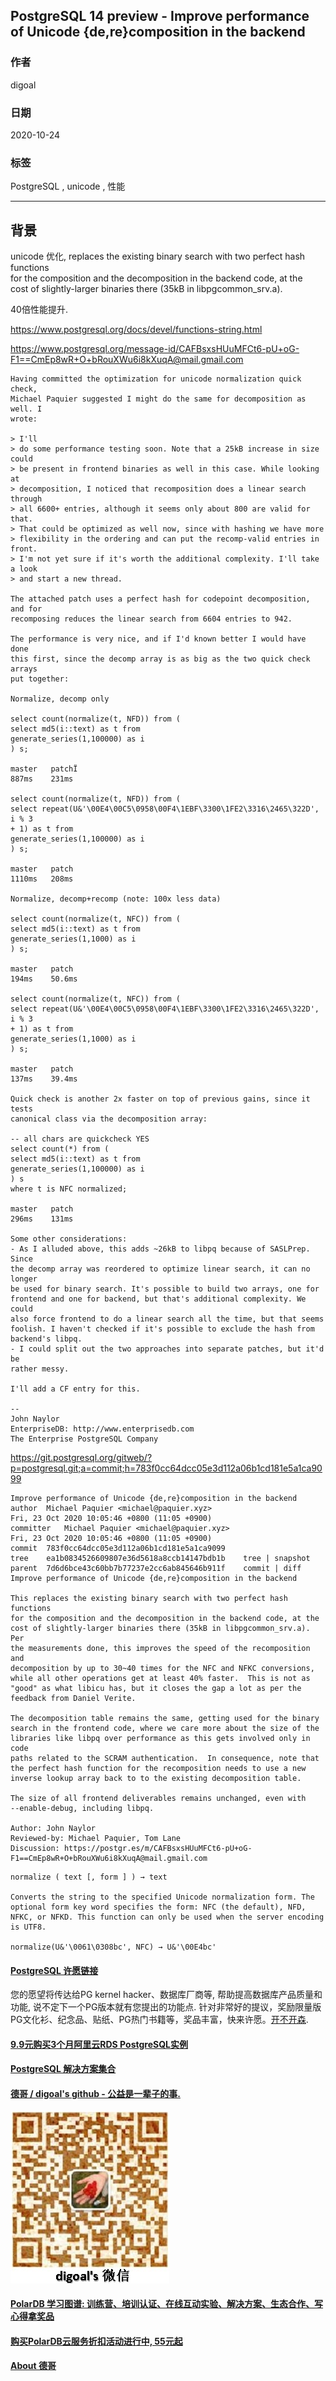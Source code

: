 ## PostgreSQL 14 preview - Improve performance of Unicode {de,re}composition in the backend    
    
### 作者    
digoal    
    
### 日期    
2020-10-24    
    
### 标签    
PostgreSQL , unicode , 性能      
    
----    
    
## 背景    
unicode 优化, replaces the existing binary search with two perfect hash functions    
for the composition and the decomposition in the backend code, at the    
cost of slightly-larger binaries there (35kB in libpgcommon_srv.a).     
    
40倍性能提升.     
    
https://www.postgresql.org/docs/devel/functions-string.html    
    
https://www.postgresql.org/message-id/CAFBsxsHUuMFCt6-pU+oG-F1==CmEp8wR+O+bRouXWu6i8kXuqA@mail.gmail.com    
    
```    
Having committed the optimization for unicode normalization quick check,    
Michael Paquier suggested I might do the same for decomposition as well. I    
wrote:    
    
> I'll    
> do some performance testing soon. Note that a 25kB increase in size could    
> be present in frontend binaries as well in this case. While looking at    
> decomposition, I noticed that recomposition does a linear search through    
> all 6600+ entries, although it seems only about 800 are valid for that.    
> That could be optimized as well now, since with hashing we have more    
> flexibility in the ordering and can put the recomp-valid entries in front.    
> I'm not yet sure if it's worth the additional complexity. I'll take a look    
> and start a new thread.    
    
The attached patch uses a perfect hash for codepoint decomposition, and for    
recomposing reduces the linear search from 6604 entries to 942.    
    
The performance is very nice, and if I'd known better I would have done    
this first, since the decomp array is as big as the two quick check arrays    
put together:    
    
Normalize, decomp only    
    
select count(normalize(t, NFD)) from (    
select md5(i::text) as t from    
generate_series(1,100000) as i    
) s;    
    
master   patchÏ    
887ms    231ms    
    
select count(normalize(t, NFD)) from (    
select repeat(U&'\00E4\00C5\0958\00F4\1EBF\3300\1FE2\3316\2465\322D', i % 3    
+ 1) as t from    
generate_series(1,100000) as i    
) s;    
    
master   patch    
1110ms   208ms    
    
Normalize, decomp+recomp (note: 100x less data)    
    
select count(normalize(t, NFC)) from (    
select md5(i::text) as t from    
generate_series(1,1000) as i    
) s;    
    
master   patch    
194ms    50.6ms    
    
select count(normalize(t, NFC)) from (    
select repeat(U&'\00E4\00C5\0958\00F4\1EBF\3300\1FE2\3316\2465\322D', i % 3    
+ 1) as t from    
generate_series(1,1000) as i    
) s;    
    
master   patch    
137ms    39.4ms    
    
Quick check is another 2x faster on top of previous gains, since it tests    
canonical class via the decomposition array:    
    
-- all chars are quickcheck YES    
select count(*) from (    
select md5(i::text) as t from    
generate_series(1,100000) as i    
) s    
where t is NFC normalized;    
    
master   patch    
296ms    131ms    
    
Some other considerations:    
- As I alluded above, this adds ~26kB to libpq because of SASLPrep. Since    
the decomp array was reordered to optimize linear search, it can no longer    
be used for binary search. It's possible to build two arrays, one for    
frontend and one for backend, but that's additional complexity. We could    
also force frontend to do a linear search all the time, but that seems    
foolish. I haven't checked if it's possible to exclude the hash from    
backend's libpq.    
- I could split out the two approaches into separate patches, but it'd be    
rather messy.    
    
I'll add a CF entry for this.    
    
--     
John Naylor    
EnterpriseDB: http://www.enterprisedb.com    
The Enterprise PostgreSQL Company    
```    
    
https://git.postgresql.org/gitweb/?p=postgresql.git;a=commit;h=783f0cc64dcc05e3d112a06b1cd181e5a1ca9099    
    
```    
Improve performance of Unicode {de,re}composition in the backend    
author	Michael Paquier <michael@paquier.xyz>	    
Fri, 23 Oct 2020 10:05:46 +0800 (11:05 +0900)    
committer	Michael Paquier <michael@paquier.xyz>	    
Fri, 23 Oct 2020 10:05:46 +0800 (11:05 +0900)    
commit	783f0cc64dcc05e3d112a06b1cd181e5a1ca9099    
tree	ea1b0834526609807e36d5618a8ccb14147bdb1b	tree | snapshot    
parent	7d6d6bce43c60bb7b77237e2cc6ab845646b911f	commit | diff    
Improve performance of Unicode {de,re}composition in the backend    
    
This replaces the existing binary search with two perfect hash functions    
for the composition and the decomposition in the backend code, at the    
cost of slightly-larger binaries there (35kB in libpgcommon_srv.a).  Per    
the measurements done, this improves the speed of the recomposition and    
decomposition by up to 30~40 times for the NFC and NFKC conversions,    
while all other operations get at least 40% faster.  This is not as    
"good" as what libicu has, but it closes the gap a lot as per the    
feedback from Daniel Verite.    
    
The decomposition table remains the same, getting used for the binary    
search in the frontend code, where we care more about the size of the    
libraries like libpq over performance as this gets involved only in code    
paths related to the SCRAM authentication.  In consequence, note that    
the perfect hash function for the recomposition needs to use a new    
inverse lookup array back to to the existing decomposition table.    
    
The size of all frontend deliverables remains unchanged, even with    
--enable-debug, including libpq.    
    
Author: John Naylor    
Reviewed-by: Michael Paquier, Tom Lane    
Discussion: https://postgr.es/m/CAFBsxsHUuMFCt6-pU+oG-F1==CmEp8wR+O+bRouXWu6i8kXuqA@mail.gmail.com    
```    
    
```
normalize ( text [, form ] ) → text    
    
Converts the string to the specified Unicode normalization form. The optional form key word specifies the form: NFC (the default), NFD, NFKC, or NFKD. This function can only be used when the server encoding is UTF8.    
    
normalize(U&'\0061\0308bc', NFC) → U&'\00E4bc'    
```
    
    
  
#### [PostgreSQL 许愿链接](https://github.com/digoal/blog/issues/76 "269ac3d1c492e938c0191101c7238216")
您的愿望将传达给PG kernel hacker、数据库厂商等, 帮助提高数据库产品质量和功能, 说不定下一个PG版本就有您提出的功能点. 针对非常好的提议，奖励限量版PG文化衫、纪念品、贴纸、PG热门书籍等，奖品丰富，快来许愿。[开不开森](https://github.com/digoal/blog/issues/76 "269ac3d1c492e938c0191101c7238216").  
  
  
#### [9.9元购买3个月阿里云RDS PostgreSQL实例](https://www.aliyun.com/database/postgresqlactivity "57258f76c37864c6e6d23383d05714ea")
  
  
#### [PostgreSQL 解决方案集合](https://yq.aliyun.com/topic/118 "40cff096e9ed7122c512b35d8561d9c8")
  
  
#### [德哥 / digoal's github - 公益是一辈子的事.](https://github.com/digoal/blog/blob/master/README.md "22709685feb7cab07d30f30387f0a9ae")
  
  
![digoal's wechat](../pic/digoal_weixin.jpg "f7ad92eeba24523fd47a6e1a0e691b59")
  
  
#### [PolarDB 学习图谱: 训练营、培训认证、在线互动实验、解决方案、生态合作、写心得拿奖品](https://www.aliyun.com/database/openpolardb/activity "8642f60e04ed0c814bf9cb9677976bd4")
  
  
#### [购买PolarDB云服务折扣活动进行中, 55元起](https://www.aliyun.com/activity/new/polardb-yunparter?userCode=bsb3t4al "e0495c413bedacabb75ff1e880be465a")
  
  
#### [About 德哥](https://github.com/digoal/blog/blob/master/me/readme.md "a37735981e7704886ffd590565582dd0")
  
